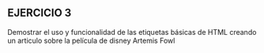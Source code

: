 ## EJERCICIO 3

Demostrar el uso y funcionalidad de las etiquetas básicas de HTML creando un articulo sobre la película de disney Artemis Fowl 